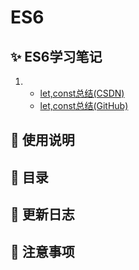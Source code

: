 # ES6

## ✨ ES6学习笔记
1. - [let,const总结(CSDN)](https://blog.csdn.net/qq_43199318/article/details/101518924) 
   - [let,const总结(GitHub)](https://happycoding1024.github.io/ES6Project/ES6学习笔记/let和const总结.html)

## 👻 使用说明

## 📖 目录

## 🔔 更新日志

## 🚀 注意事项



